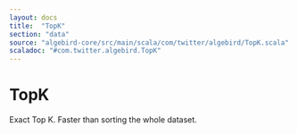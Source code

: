 ```yaml
---
layout: docs
title:  "TopK"
section: "data"
source: "algebird-core/src/main/scala/com/twitter/algebird/TopK.scala"
scaladoc: "#com.twitter.algebird.TopK"
---
```


# TopK

Exact Top K. Faster than sorting the whole dataset.
